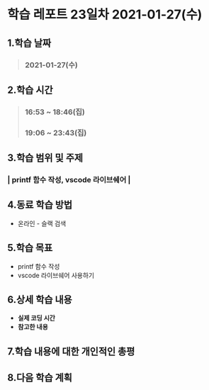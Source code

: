# 학습 레포트 23일차 2021-01-27(수)
## 1.학습 날짜
> ### 2021-01-27(수)
## 2.학습 시간
> ### 16:53 ~ 18:46(집)
> ### 19:06 ~ 23:43(집)
## 3.학습 범위 및 주제
### | printf 함수 작성, vscode 라이브쉐어 |
## 4.동료 학습 방법
- 온라인 - 슬랙 검색
## 5.학습 목표
- printf 함수 작성
- vscode 라이브쉐어 사용하기
## 6.상세 학습 내용
- **실제 코딩 시간**
- **참고한 내용**


## 7.학습 내용에 대한 개인적인 총평
## 8.다음 학습 계획